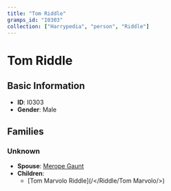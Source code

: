 ```yaml
---
title: "Tom Riddle"
gramps_id: "I0303"
collection: ["Harrypedia", "person", "Riddle"]
---
```


# Tom Riddle

## Basic Information

- **ID**: I0303
- **Gender**: Male

## Families

### Unknown

- **Spouse**: [Merope Gaunt](//Gaunt/Merope/)
- **Children**:
  - [Tom Marvolo Riddle](/</Riddle/Tom Marvolo/>)

